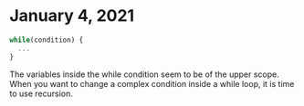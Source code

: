# January 4, 2021

```javascript
while(condition) {
  ...
}
```

The variables inside the while condition seem to be of the upper scope. When you want to change a complex condition inside a while loop, it is time to use recursion.
